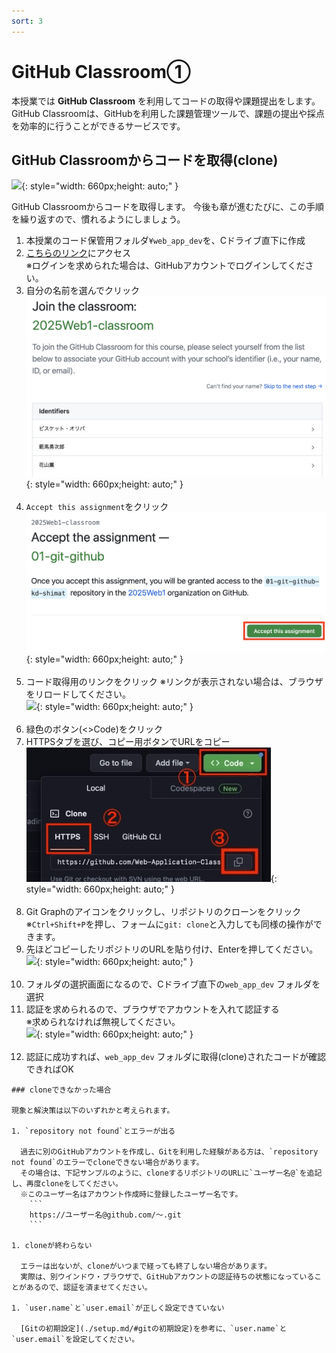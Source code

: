 ```yaml
---
sort: 3
---
```


# GitHub Classroom①

本授業では **GitHub Classroom** を利用してコードの取得や課題提出をします。
GitHub Classroomは、GitHubを利用した課題管理ツールで、課題の提出や採点を効率的に行うことができるサービスです。

## GitHub Classroomからコードを取得(clone)

![](./images/git_image_clone.jpg){: style="width: 660px;height: auto;" }

GitHub Classroomからコードを取得します。
今後も章が進むたびに、この手順を繰り返すので、慣れるようにしましょう。

1. 本授業のコード保管用フォルダ`¥web_app_dev`を、Cドライブ直下に作成
2. [こちらのリンク](https://classroom.github.com/a/bPW2aS9n)にアクセス<br>
   ※ログインを求められた場合は、GitHubアカウントでログインしてください。
3. 自分の名前を選んでクリック<br>
![](./images/join_the_classroom.png){: style="width: 660px;height: auto;" }<br><br>
1. `Accept this assignment`をクリック<br>
![](./images/accept-assignment.png){: style="width: 660px;height: auto;" }<br><br>
1. コード取得用のリンクをクリック
   ※リンクが表示されない場合は、ブラウザをリロードしてください。<br>
![](./images/repository_link.png){: style="width: 660px;height: auto;" }<br><br>
1. 緑色のボタン(<>Code)をクリック
2. HTTPSタブを選び、コピー用ボタンでURLをコピー<br>
![](./images/Aspose.Words.aedafcf0-3819-4263-af12-50337a38362b.013.jpeg){: style="width: 660px;height: auto;" }<br><br>
1. Git Graphのアイコンをクリックし、リポジトリのクローンをクリック<br>
   ※`Ctrl+Shift+P`を押し、フォームに`git: clone`と入力しても同様の操作ができます。
2. 先ほどコピーしたリポジトリのURLを貼り付け、Enterを押してください。<br>
![](./images/Aspose.Words.aedafcf0-3819-4263-af12-50337a38362b.017.png){: style="width: 660px;height: auto;" }<br><br>
1.  フォルダの選択画面になるので、Cドライブ直下の`web_app_dev` フォルダを選択
2.  認証を求められるので、ブラウザでアカウントを入れて認証する<br>
    ※求められなければ無視してください。<br>
    ![](./images/Aspose.Words.aedafcf0-3819-4263-af12-50337a38362b.018.jpeg){: style="width: 660px;height: auto;" }<br><br>
3.  認証に成功すれば、`web_app_dev` フォルダに取得(clone)されたコードが確認できればOK<br>

```note
### cloneできなかった場合

現象と解決策は以下のいずれかと考えられます。

1. `repository not found`とエラーが出る

  過去に別のGitHubアカウントを作成し、Gitを利用した経験がある方は、`repository not found`のエラーでcloneできない場合があります。
  その場合は、下記サンプルのように、cloneするリポジトリのURLに`ユーザー名@`を追記し、再度cloneをしてください。
  ※このユーザー名はアカウント作成時に登録したユーザー名です。
    ```
    https://ユーザー名@github.com/〜.git
    ```

1. cloneが終わらない

  エラーは出ないが、cloneがいつまで経っても終了しない場合があります。
  実際は、別ウインドウ・ブラウザで、GitHubアカウントの認証待ちの状態になっていることがあるので、認証を済ませてください。

1. `user.name`と`user.email`が正しく設定できていない

  [Gitの初期設定](./setup.md/#gitの初期設定)を参考に、`user.name`と`user.email`を設定してください。

```
